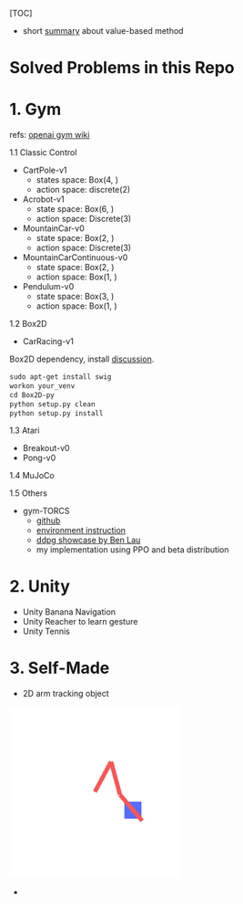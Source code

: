[TOC]



* short [summary](./documents/value-based.pdf) about value-based method

# Solved Problems in this Repo
# 1. Gym
refs: [openai gym wiki](https://github.com/openai/gym/wiki/Table-of-environments)

1.1 Classic Control

* CartPole-v1 
  * states space: Box(4, ) 
  * action space: discrete(2)
* Acrobot-v1
  * state space: Box(6, )
  * action space: Discrete(3)
* MountainCar-v0
  * state space: Box(2, )
  * action space: Discrete(3)
* MountainCarContinuous-v0
  * state space: Box(2, )
  * action space: Box(1, )
* Pendulum-v0
  * state space: Box(3, )
  * action space: Box(1, )

1.2 Box2D

* CarRacing-v1

Box2D dependency, install [discussion](https://github.com/openai/gym/issues/100).

```
sudo apt-get install swig
workon your_venv
cd Box2D-py
python setup.py clean
python setup.py install
```

1.3 Atari

* Breakout-v0
* Pong-v0

1.4 MuJoCo

1.5 Others

* gym-TORCS
  * [github](https://github.com/ugo-nama-kun/gym_torcs)
  * [environment instruction](https://arxiv.org/pdf/1304.1672.pdf)
  * [ddpg showcase by Ben Lau](https://yanpanlau.github.io/2016/10/11/Torcs-Keras.html)
  * my implementation using PPO and beta distribution



# 2. Unity
* Unity Banana Navigation
* Unity Reacher to learn gesture
* Unity Tennis

# 3. Self-Made

* 2D arm tracking object
<img src="./imgs/arm2d_test.gif"  width="300" />

* 
